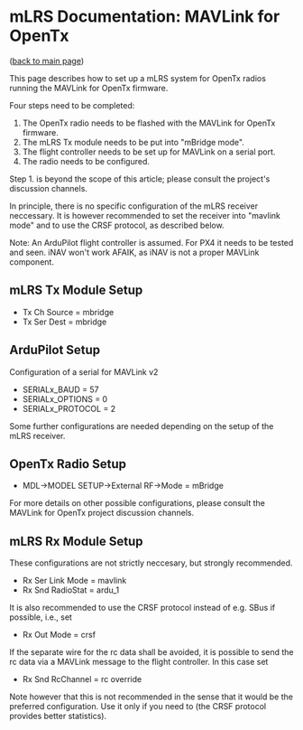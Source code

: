 # mLRS Documentation: MAVLink for OpenTx #

([back to main page](../README.md))

This page describes how to set up a mLRS system for OpenTx radios running the MAVLink for OpenTx firmware.

Four steps need to be completed:
1. The OpenTx radio needs to be flashed with the MAVLink for OpenTx firmware.
2. The mLRS Tx module needs to be put into "mBridge mode".
3. The flight controller needs to be set up for MAVLink on a serial port.
4. The radio needs to be configured. 

Step 1. is beyond the scope of this article; please consult the project's discussion channels.

In principle, there is no specific configuration of the mLRS receiver neccessary. It is however recommended to set the receiver into "mavlink mode" and to use the CRSF protocol, as described below.

Note: An ArduPilot flight controller is assumed. For PX4 it needs to be tested and seen. iNAV won't work AFAIK, as iNAV is not a proper MAVLink component.


## mLRS Tx Module Setup

- Tx Ch Source = mbridge
- Tx Ser Dest = mbridge


## ArduPilot Setup

Configuration of a serial for MAVLink v2

- SERIALx_BAUD = 57 
- SERIALx_OPTIONS = 0
- SERIALx_PROTOCOL = 2

Some further configurations are needed depending on the setup of the mLRS receiver.


## OpenTx Radio Setup

- MDL->MODEL SETUP->External RF->Mode = mBridge

For more details on other possible configurations, please consult the MAVLink for OpenTx project discussion channels.


## mLRS Rx Module Setup

These configurations are not strictly neccesary, but strongly recommended.

- Rx Ser Link Mode = mavlink
- Rx Snd RadioStat = ardu_1

It is also recommended to use the CRSF protocol instead of e.g. SBus if possible, i.e., set

- Rx Out Mode = crsf

If the separate wire for the rc data shall be avoided, it is possible to send the rc data via a MAVLink message to the flight controller. In this case set

- Rx Snd RcChannel = rc override

Note however that this is not recommended in the sense that it would be the preferred configuration. Use it only if you need to (the CRSF protocol provides better statistics).


